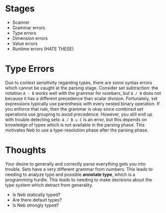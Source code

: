 # Stages

* Scanner
* Grammar errors
* Type errors
* Dimension errors
* Value errors
* Runtime errors (HATE THESE)

# Type Errors

Due to context sensitivity regarding types, there are some syntax errors which cannot be caught at the parsing stage. Consider set subtraction: the notation `A - B` works well with the grammar for numbers, but `A / B` does not because it has a different precedence than scalar division. Fortunately, set expressions typically use parenthesis with every nested binary operation. If you enforce that rule, then the grammar is okay since combined set operations use grouping to avoid precedence. However, you still end up with trouble detecting sets: `A / B ∪ C` is an error, but this depends on knowledge of types which is not available in the parsing phase. This motivates Neb to use a type-resolution phase after the parsing phase.

# Thoughts

Your desire to generally and correctly parse everything gets you into trouble. Sets have a very different grammar from numbers. This leads to needing to analyze type and possible **annotate type**, which is a programming hurdle. This leads to needing to make decisions about the type system which detract from generality.

* Is Neb statically typed?
 * Are there default types?
* Is Neb strongly typed?
